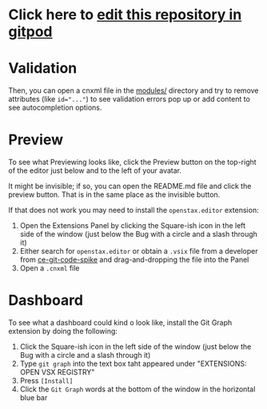 # Click here to [edit this repository in gitpod](https://gitpod.io/#https://github.com/openstax/ce-git-storage-spike)


# Validation

Then, you can open a cnxml file in the [modules/](./modules/) directory and try to remove attributes (like `id="..."`) to see validation errors pop up or add content to see autocompletion options.


# Preview

To see what Previewing looks like, click the Preview button on the top-right of the editor just below and to the left of your avatar. 

It might be invisible; if so, you can open the README.md file and click the preview button. That is in the same place as the invisible button.

If that does not work you may need to install the `openstax.editor` extension:

1. Open the Extensions Panel by clicking the Square-ish icon in the left side of the window (just below the Bug with a circle and a slash through it)
1. Either search for `openstax.editor` or obtain a `.vsix` file from a developer from [ce-git-code-spike](https://github.com/openstax/ce-git-code-spike) and drag-and-dropping the file into the Panel
1. Open a `.cnxml` file


# Dashboard

To see what a dashboard could kind o look like, install the Git Graph extension by doing the following:

1. Click the Square-ish icon in the left side of the window (just below the Bug with a circle and a slash through it)
1. Type `git graph` into the text box taht appeared under "EXTENSIONS: OPEN VSX REGISTRY"
1. Press `[Install]`
1. Click the `Git Graph` words at the bottom of the window in the horizontal blue bar
